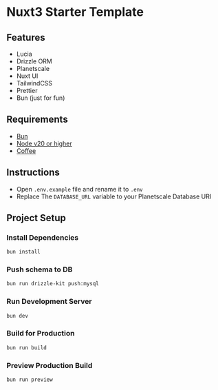 # Nuxt3 Starter Template

## Features

- Lucia
- Drizzle ORM
- Planetscale
- Nuxt UI
- TailwindCSS
- Prettier
- Bun (just for fun)

## Requirements
- [Bun](https://bun.sh/)
- [Node v20 or higher](https://nodejs.org/en/)
- [Coffee](https://en.wikipedia.org/wiki/Coffee)

## Instructions
- Open `.env.example` file and rename it to `.env`
- Replace The `DATABASE_URL` variable to your Planetscale Database URI


## Project Setup

### Install Dependencies
```bash
bun install
```

### Push schema to DB

```bash
bun run drizzle-kit push:mysql
```

### Run Development Server
```bash
bun dev
```

### Build for Production
```bash
bun run build
```

### Preview Production Build
```bash
bun run preview
```